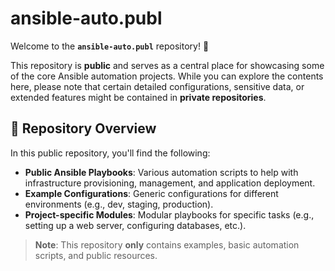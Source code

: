 # **ansible-auto.publ**

Welcome to the **`ansible-auto.publ`** repository! 🎉

This repository is **public** and serves as a central place for showcasing some of the core Ansible automation projects. 
While you can explore the contents here, please note that certain detailed configurations, sensitive data, or extended features might be contained in **private repositories**.

## 🚀 **Repository Overview**

In this public repository, you'll find the following:

- **Public Ansible Playbooks**: Various automation scripts to help with infrastructure provisioning, management, and application deployment.
- **Example Configurations**: Generic configurations for different environments (e.g., dev, staging, production).
- **Project-specific Modules**: Modular playbooks for specific tasks (e.g., setting up a web server, configuring databases, etc.).

> **Note**: This repository **only** contains examples, basic automation scripts, and public resources. 
